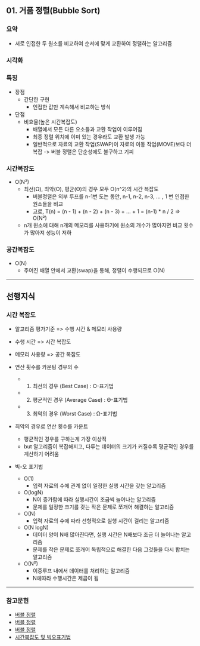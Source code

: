 ## 01. 거품 정렬(Bubble Sort)
### 요약
- 서로 인접한 두 원소를 비교하여 순서에 맞게 교환하여 정렬하는 알고리즘

### 시각화



### 특징
- 장점
  - 간단한 구현
    - 인접한 값만 계속해서 비교하는 방식
- 단점
  - 비효율(높은 시간복잡도)
    - 배열에서 모든 다른 요소들과 교환 작업이 이루어짐
    - 최종 정렬 위치에 이미 있는 경우라도 교환 발생 가능
    - 일반적으로 자료의 교환 작업(SWAP)이 자료의 이동 작업(MOVE)보다 더 복잡 -> 버블 정렬은 단순성에도 불구하고 기피

### 시간복잡도
- O(N²)
  - 최선(Ω), 최악(O), 평균(Θ)의 경우 모두 O(n^2)의 시간 복잡도
    - 버블정렬은 외부 루프를 n-1번 도는 동안, n-1, n-2, n-3, ... , 1 번 인접한 원소들을 비교
    - 고로, T(n) = (n - 1) + (n - 2) + (n - 3) + ... + 1 = (n-1) * n / 2 => O(N²)
  - n개 원소에 대해 n개의 메모리를 사용하기에 원소의 개수가 많아지면 비교 횟수가 많아져 성능이 저하

### 공간복잡도
- O(N)
  - 주어진 배열 안에서 교환(swap)을 통해, 정렬이 수행되므로 O(N)


---

## 선행지식
### 시간 복잡도
- 알고리즘 평가기준 => 수행 시간 & 메모리 사용량
- 수행 시간 => 시간 복잡도
- 메모리 사용량 => 공간 복잡도

- 연산 횟수를 카운팅 경우의 수
  - 1. 최선의 경우 (Best Case) : O-표기법
  - 2. 평균적인 경우 (Average Case) : Θ-표기법
  - 3. 최악의 경우 (Worst Case) : Ω-표기법

- 최악의 경우로 연산 횟수를 카운트
  - 평균적인 경우를 구하는게 가장 이상적
  - but 알고리즘이 복잡해지고, 다루는 데이터의 크기가 커질수록 평균적인 경우를 계산하기 어려움

- 빅-오 표기법
  - O(1)	
    - 입력 자료의 수에 관계 없이 일정한 실행 시간을 갖는 알고리즘
  - O(logN)	
    - N이 증가함에 따라 실행시간이 조금씩 늘어나는 알고리즘 
    - 문제를 일정한 크기를 갖는 작은 문제로 쪼개어 해결하는 알고리즘
  - O(N)
    - 입력 자료의 수에 따라 선형적으로 실행 시간이 걸리는 알고리즘
  - O(N logN)	
    - 데이터 양이 N배 많아진다면, 실행 시간은 N배보다 조금 더 늘어나는 알고리즘 
    - 문제를 작은 문제로 쪼개어 독립적으로 해결한 다음 그것들을 다시 합치는 알고리즘
  - O(N²)	
    - 이중루프 내에서 데이터를 처리하는 알고리즘 
    - N에따라 수행시간은 제곱이 됨

---
### 참고문헌
- [버블 정렬](https://gmlwjd9405.github.io/2018/05/06/algorithm-bubble-sort.html)
- [버블 정렬](https://gmlwjd9405.github.io/2018/05/06/algorithm-bubble-sort.html)
- [버블 정렬](https://roytravel.tistory.com/37)
- [시간복잡도 및 빅오표기법](https://cutewelshcorgi.tistory.com/10)

